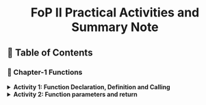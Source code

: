 <a name="readme-top"></a>

<div align="center">
  <h1><b> FoP II Practical Activities and Summary Note</b></h1>
</div>


## 📗 Table of Contents

### 📖 Chapter-1 Functions

  <details>
    <summary><b>Activity 1: Function Declaration, Definition and Calling<b></summary>
      <ul>
        <li><a href="./Chapter-1 Activities/README.md#what-is-function">Summary Note</a></li>
        <li><a href="./Chapter-1 Activities/Exercise-1.cpp">Example Code 1</a></li>
        <li><a href="./Chapter-1 Activities/Exercise-2.cpp">Example Code 2</a></li>
      </ul>
  </details>
      
  <details>
    <summary><b>Activity 2: Function parameters and return<b></summary>
      <ul>
        <li><a href="./Chapter-1 Activities/README.md#parameters-and-return">Summary Note</a></li>
        <li><a href="./Chapter-1 Activities/Exercise-3.cpp">Example Code 1</a></li>
        <li><a href="./Chapter-1 Activities/Exercise-4.cpp">Example Code 2</a></li>
        <li><a href="./Chapter-1 Activities/Exercise-5.cpp">Example Code 3</a></li>
        
        <li><a href="./Chapter-1 Activities/Exercise-6.cpp">Example Code 4: Parameter pass by refernce</a></li>
        <li><a href="./Chapter-1 Activities/Exercise-7.cpp">Example Code 5: Function overloading</a></li>
        <li><a href="./Chapter-1 Activities/Exercise-8.cpp">Example Code 6: Deafult arguments</a></li>
      </ul>
  </details>

